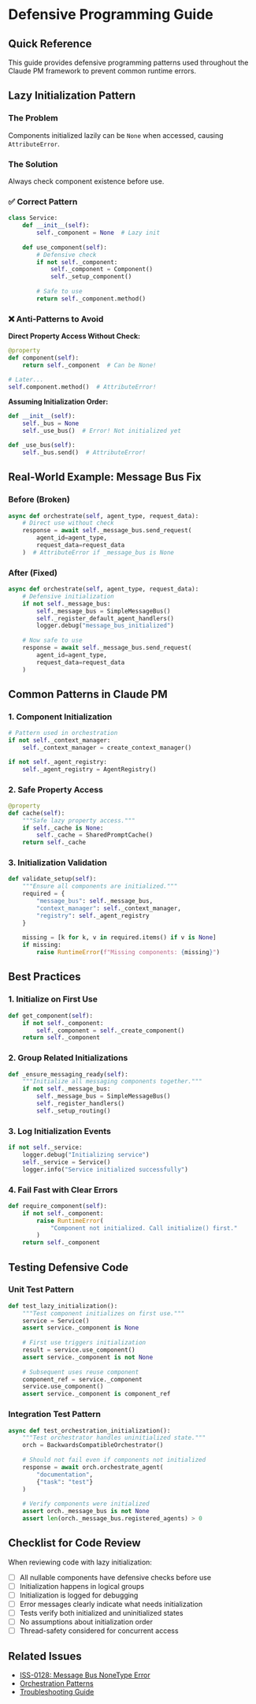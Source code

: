 # Defensive Programming Guide

## Quick Reference

This guide provides defensive programming patterns used throughout the Claude PM framework to prevent common runtime errors.

## Lazy Initialization Pattern

### The Problem
Components initialized lazily can be `None` when accessed, causing `AttributeError`.

### The Solution
Always check component existence before use.

### ✅ Correct Pattern
```python
class Service:
    def __init__(self):
        self._component = None  # Lazy init
    
    def use_component(self):
        # Defensive check
        if not self._component:
            self._component = Component()
            self._setup_component()
        
        # Safe to use
        return self._component.method()
```

### ❌ Anti-Patterns to Avoid

**Direct Property Access Without Check:**
```python
@property
def component(self):
    return self._component  # Can be None!

# Later...
self.component.method()  # AttributeError!
```

**Assuming Initialization Order:**
```python
def __init__(self):
    self._bus = None
    self._use_bus()  # Error! Not initialized yet

def _use_bus(self):
    self._bus.send()  # AttributeError!
```

## Real-World Example: Message Bus Fix

### Before (Broken)
```python
async def orchestrate(self, agent_type, request_data):
    # Direct use without check
    response = await self._message_bus.send_request(
        agent_id=agent_type,
        request_data=request_data
    )  # AttributeError if _message_bus is None
```

### After (Fixed)
```python
async def orchestrate(self, agent_type, request_data):
    # Defensive initialization
    if not self._message_bus:
        self._message_bus = SimpleMessageBus()
        self._register_default_agent_handlers()
        logger.debug("message_bus_initialized")
    
    # Now safe to use
    response = await self._message_bus.send_request(
        agent_id=agent_type,
        request_data=request_data
    )
```

## Common Patterns in Claude PM

### 1. Component Initialization
```python
# Pattern used in orchestration
if not self._context_manager:
    self._context_manager = create_context_manager()

if not self._agent_registry:
    self._agent_registry = AgentRegistry()
```

### 2. Safe Property Access
```python
@property
def cache(self):
    """Safe lazy property access."""
    if self._cache is None:
        self._cache = SharedPromptCache()
    return self._cache
```

### 3. Initialization Validation
```python
def validate_setup(self):
    """Ensure all components are initialized."""
    required = {
        "message_bus": self._message_bus,
        "context_manager": self._context_manager,
        "registry": self._agent_registry
    }
    
    missing = [k for k, v in required.items() if v is None]
    if missing:
        raise RuntimeError(f"Missing components: {missing}")
```

## Best Practices

### 1. Initialize on First Use
```python
def get_component(self):
    if not self._component:
        self._component = self._create_component()
    return self._component
```

### 2. Group Related Initializations
```python
def _ensure_messaging_ready(self):
    """Initialize all messaging components together."""
    if not self._message_bus:
        self._message_bus = SimpleMessageBus()
        self._register_handlers()
        self._setup_routing()
```

### 3. Log Initialization Events
```python
if not self._service:
    logger.debug("Initializing service")
    self._service = Service()
    logger.info("Service initialized successfully")
```

### 4. Fail Fast with Clear Errors
```python
def require_component(self):
    if not self._component:
        raise RuntimeError(
            "Component not initialized. Call initialize() first."
        )
    return self._component
```

## Testing Defensive Code

### Unit Test Pattern
```python
def test_lazy_initialization():
    """Test component initializes on first use."""
    service = Service()
    assert service._component is None
    
    # First use triggers initialization
    result = service.use_component()
    assert service._component is not None
    
    # Subsequent uses reuse component
    component_ref = service._component
    service.use_component()
    assert service._component is component_ref
```

### Integration Test Pattern
```python
async def test_orchestration_initialization():
    """Test orchestrator handles uninitialized state."""
    orch = BackwardsCompatibleOrchestrator()
    
    # Should not fail even if components not initialized
    response = await orch.orchestrate_agent(
        "documentation",
        {"task": "test"}
    )
    
    # Verify components were initialized
    assert orch._message_bus is not None
    assert len(orch._message_bus.registered_agents) > 0
```

## Checklist for Code Review

When reviewing code with lazy initialization:

- [ ] All nullable components have defensive checks before use
- [ ] Initialization happens in logical groups
- [ ] Initialization is logged for debugging
- [ ] Error messages clearly indicate what needs initialization
- [ ] Tests verify both initialized and uninitialized states
- [ ] No assumptions about initialization order
- [ ] Thread-safety considered for concurrent access

## Related Issues
- [ISS-0128: Message Bus NoneType Error](../../tasks/issues/ISS-0128-message-bus-initialization-fix.md)
- [Orchestration Patterns](../technical/orchestration-patterns.md)
- [Troubleshooting Guide](../TROUBLESHOOTING.md)